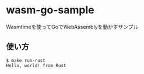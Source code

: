 # wasm-go-sample
Wasmtimeを使ってGoでWebAssemblyを動かすサンプル

## 使い方


```
$ make run-rust
Hello, world! from Rust
```